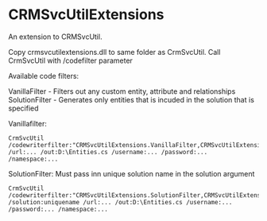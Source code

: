 CRMSvcUtilExtensions
====================

An extension to CRMSvcUtil.

Copy crmsvcutilextensions.dll to same folder as CrmSvcUtil. Call CrmSvcUtil with /codefilter parameter

Available code filters:

VanillaFilter - Filters out any custom entity, attribute and relationships
SolutionFilter - Generates only entities that is incuded in the solution that is specified

Vanillafilter:
```
CrmSvcUtil /codewriterfilter:"CRMSvcUtilExtensions.VanillaFilter,CRMSvcUtilExtensions"
/url:... /out:D:\Entities.cs /username:... /password:... /namespace:...
```

SolutionFilter:
Must pass inn unique solution name in the solution argument
```
CrmSvcUtil /codewriterfilter:"CRMSvcUtilExtensions.SolutionFilter,CRMSvcUtilExtensions"
/solution:uniquename /url:... /out:D:\Entities.cs /username:... /password:... /namespace:...
```